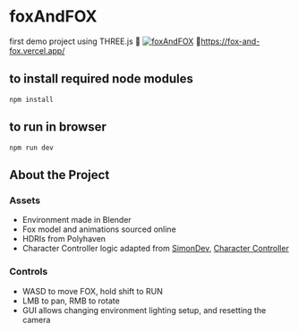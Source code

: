 # foxAndFOX
first demo project using THREE.js 🦊
[![foxAndFOX](https://github.com/user-attachments/assets/d33f7f38-ebd2-44d9-b061-5ca33f0e1405)](https://fox-and-fox.vercel.app/)
🔗https://fox-and-fox.vercel.app/

## to install required node modules
```
npm install
```
## to run in browser
```
npm run dev
```
## About the Project
### Assets
- Environment made in Blender
- Fox model and animations sourced online
- HDRIs from Polyhaven
- Character Controller logic adapted from [SimonDev](https://www.youtube.com/watch?v=EkPfhzIbp2g), [Character Controller](https://github.com/simondevyoutube/ThreeJS_Tutorial_CharacterController/tree/main)
### Controls
- WASD to move FOX, hold shift to RUN
- LMB to pan, RMB to rotate
- GUI allows changing environment lighting setup, and resetting the camera

